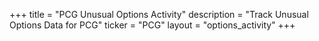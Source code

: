 +++
title = "PCG Unusual Options Activity"
description = "Track Unusual Options Data for PCG"
ticker = "PCG"
layout = "options_activity"
+++

